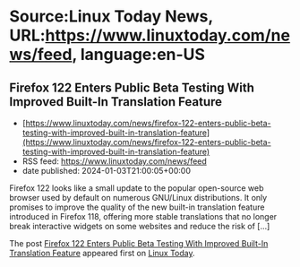 # Source:Linux Today News, URL:https://www.linuxtoday.com/news/feed, language:en-US

## Firefox 122 Enters Public Beta Testing With Improved Built-In Translation Feature
 - [https://www.linuxtoday.com/news/firefox-122-enters-public-beta-testing-with-improved-built-in-translation-feature](https://www.linuxtoday.com/news/firefox-122-enters-public-beta-testing-with-improved-built-in-translation-feature)
 - RSS feed: https://www.linuxtoday.com/news/feed
 - date published: 2024-01-03T21:00:05+00:00

<p>Firefox 122 looks like a small update to the popular open-source web browser used by default on numerous GNU/Linux distributions. It only promises to improve the quality of the new built-in translation feature introduced in Firefox 118, offering more stable translations that no longer break interactive widgets on some websites and reduce the risk of [&#8230;]</p>
<p>The post <a href="https://www.linuxtoday.com/news/firefox-122-enters-public-beta-testing-with-improved-built-in-translation-feature/" rel="nofollow">Firefox 122 Enters Public Beta Testing With Improved Built-In Translation Feature</a> appeared first on <a href="https://www.linuxtoday.com" rel="nofollow">Linux Today</a>.</p>

